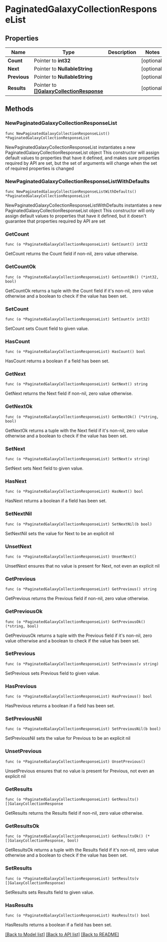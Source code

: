 # PaginatedGalaxyCollectionResponseList

## Properties

Name | Type | Description | Notes
------------ | ------------- | ------------- | -------------
**Count** | Pointer to **int32** |  | [optional] 
**Next** | Pointer to **NullableString** |  | [optional] 
**Previous** | Pointer to **NullableString** |  | [optional] 
**Results** | Pointer to [**[]GalaxyCollectionResponse**](GalaxyCollectionResponse.md) |  | [optional] 

## Methods

### NewPaginatedGalaxyCollectionResponseList

`func NewPaginatedGalaxyCollectionResponseList() *PaginatedGalaxyCollectionResponseList`

NewPaginatedGalaxyCollectionResponseList instantiates a new PaginatedGalaxyCollectionResponseList object
This constructor will assign default values to properties that have it defined,
and makes sure properties required by API are set, but the set of arguments
will change when the set of required properties is changed

### NewPaginatedGalaxyCollectionResponseListWithDefaults

`func NewPaginatedGalaxyCollectionResponseListWithDefaults() *PaginatedGalaxyCollectionResponseList`

NewPaginatedGalaxyCollectionResponseListWithDefaults instantiates a new PaginatedGalaxyCollectionResponseList object
This constructor will only assign default values to properties that have it defined,
but it doesn't guarantee that properties required by API are set

### GetCount

`func (o *PaginatedGalaxyCollectionResponseList) GetCount() int32`

GetCount returns the Count field if non-nil, zero value otherwise.

### GetCountOk

`func (o *PaginatedGalaxyCollectionResponseList) GetCountOk() (*int32, bool)`

GetCountOk returns a tuple with the Count field if it's non-nil, zero value otherwise
and a boolean to check if the value has been set.

### SetCount

`func (o *PaginatedGalaxyCollectionResponseList) SetCount(v int32)`

SetCount sets Count field to given value.

### HasCount

`func (o *PaginatedGalaxyCollectionResponseList) HasCount() bool`

HasCount returns a boolean if a field has been set.

### GetNext

`func (o *PaginatedGalaxyCollectionResponseList) GetNext() string`

GetNext returns the Next field if non-nil, zero value otherwise.

### GetNextOk

`func (o *PaginatedGalaxyCollectionResponseList) GetNextOk() (*string, bool)`

GetNextOk returns a tuple with the Next field if it's non-nil, zero value otherwise
and a boolean to check if the value has been set.

### SetNext

`func (o *PaginatedGalaxyCollectionResponseList) SetNext(v string)`

SetNext sets Next field to given value.

### HasNext

`func (o *PaginatedGalaxyCollectionResponseList) HasNext() bool`

HasNext returns a boolean if a field has been set.

### SetNextNil

`func (o *PaginatedGalaxyCollectionResponseList) SetNextNil(b bool)`

 SetNextNil sets the value for Next to be an explicit nil

### UnsetNext
`func (o *PaginatedGalaxyCollectionResponseList) UnsetNext()`

UnsetNext ensures that no value is present for Next, not even an explicit nil
### GetPrevious

`func (o *PaginatedGalaxyCollectionResponseList) GetPrevious() string`

GetPrevious returns the Previous field if non-nil, zero value otherwise.

### GetPreviousOk

`func (o *PaginatedGalaxyCollectionResponseList) GetPreviousOk() (*string, bool)`

GetPreviousOk returns a tuple with the Previous field if it's non-nil, zero value otherwise
and a boolean to check if the value has been set.

### SetPrevious

`func (o *PaginatedGalaxyCollectionResponseList) SetPrevious(v string)`

SetPrevious sets Previous field to given value.

### HasPrevious

`func (o *PaginatedGalaxyCollectionResponseList) HasPrevious() bool`

HasPrevious returns a boolean if a field has been set.

### SetPreviousNil

`func (o *PaginatedGalaxyCollectionResponseList) SetPreviousNil(b bool)`

 SetPreviousNil sets the value for Previous to be an explicit nil

### UnsetPrevious
`func (o *PaginatedGalaxyCollectionResponseList) UnsetPrevious()`

UnsetPrevious ensures that no value is present for Previous, not even an explicit nil
### GetResults

`func (o *PaginatedGalaxyCollectionResponseList) GetResults() []GalaxyCollectionResponse`

GetResults returns the Results field if non-nil, zero value otherwise.

### GetResultsOk

`func (o *PaginatedGalaxyCollectionResponseList) GetResultsOk() (*[]GalaxyCollectionResponse, bool)`

GetResultsOk returns a tuple with the Results field if it's non-nil, zero value otherwise
and a boolean to check if the value has been set.

### SetResults

`func (o *PaginatedGalaxyCollectionResponseList) SetResults(v []GalaxyCollectionResponse)`

SetResults sets Results field to given value.

### HasResults

`func (o *PaginatedGalaxyCollectionResponseList) HasResults() bool`

HasResults returns a boolean if a field has been set.


[[Back to Model list]](../README.md#documentation-for-models) [[Back to API list]](../README.md#documentation-for-api-endpoints) [[Back to README]](../README.md)


